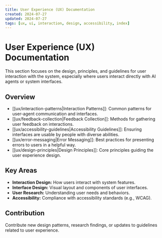 ```yaml
---
title: User Experience (UX) Documentation
created: 2024-07-27
updated: 2024-07-27
tags: [ux, ui, interaction, design, accessibility, index]
---
```


# User Experience (UX) Documentation

This section focuses on the design, principles, and guidelines for user interaction with the system, especially where users interact directly with AI agents or system interfaces.

## Overview

*   [[ux/interaction-patterns|Interaction Patterns]]: Common patterns for user-agent communication and interfaces.
*   [[ux/feedback-collection|Feedback Collection]]: Methods for gathering user feedback on interactions.
*   [[ux/accessibility-guidelines|Accessibility Guidelines]]: Ensuring interfaces are usable by people with diverse abilities.
*   [[ux/error-messaging|Error Messaging]]: Best practices for presenting errors to users in a helpful way.
*   [[ux/design-principles|Design Principles]]: Core principles guiding the user experience design.

## Key Areas

*   **Interaction Design:** How users interact with system features.
*   **Interface Design:** Visual layout and components of user interfaces.
*   **User Research:** Understanding user needs and behaviors.
*   **Accessibility:** Compliance with accessibility standards (e.g., WCAG).

## Contribution

Contribute new design patterns, research findings, or updates to guidelines related to user experience. 